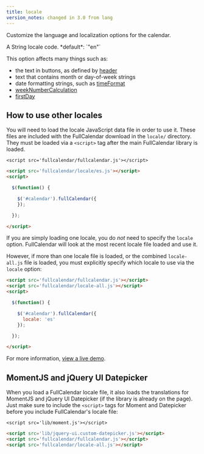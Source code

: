 ```yaml
---
title: locale
version_notes: changed in 3.0 from lang
---
```


Customize the language and localization options for the calendar.

<div class='spec' markdown='1'>
A String locale code. *default*: `"en"`
</div>

This option affects many things such as:

- the text in buttons, as defined by [header](header)
- text that contains month or day-of-week strings
- date formatting strings, such as [timeFormat](timeFormat)
- [weekNumberCalculation](weekNumberCalculation)
- [firstDay](firstDay)


## How to use other locales

You will need to load the locale JavaScript data file in order to use it.
These files are included with the FullCalendar download in the `locale/` directory.
They must be loaded via a `<script>` tag after the main FullCalendar library is loaded.

    <script src='fullcalendar/fullcalendar.js'></script>

```html
<script src='fullcalendar/locale/es.js'></script>
<script>

  $(function() {

    $('#calendar').fullCalendar({
    });

  });

</script>
```

If you are simply loading one locale, you do *not* need to specify the `locale` option. FullCalendar will look at the most recent locale file loaded and use it.

However, if more than one locale file is loaded, or the combined `locale-all.js` file is loaded, you must explicitly specify which locale to use via the `locale` option:

```html
<script src='fullcalendar/fullcalendar.js'></script>
<script src='fullcalendar/locale-all.js'></script>
<script>

  $(function() {

    $('#calendar').fullCalendar({
      locale: 'es'
    });

  });

</script>
```

For more information, [view a live demo](locale-demo).


## MomentJS and jQuery UI Datepicker

When you load a FullCalendar locale file, it also loads the translations
for MomentJS and jQuery UI Datepicker (if the library is already on the page).
Just make sure to include the `<script>` tags for Moment and Datepicker before
you include FullCalendar's locale file:

    <script src='lib/moment.js'></script>

```html
<script src='lib/jquery-ui.custom-datepicker.js'></script>
<script src='fullcalendar/fullcalendar.js'></script>
<script src='fullcalendar/locale-all.js'></script>
```
